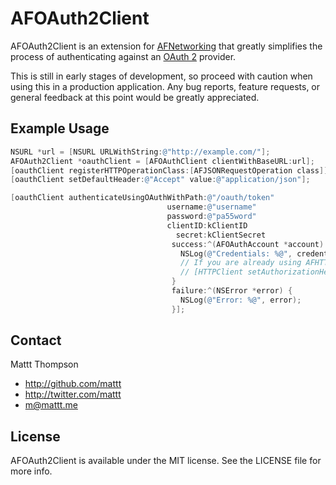 # AFOAuth2Client

AFOAuth2Client is an extension for [AFNetworking](http://github.com/AFNetworking/AFNetworking/) that greatly simplifies the process of authenticating against an [OAuth 2](http://oauth.net/2/) provider.

This is still in early stages of development, so proceed with caution when using this in a production application. Any bug reports, feature requests, or general feedback at this point would be greatly appreciated.

## Example Usage

``` objective-c
NSURL *url = [NSURL URLWithString:@"http://example.com/"];
AFOAuth2Client *oauthClient = [AFOAuthClient clientWithBaseURL:url];
[oauthClient registerHTTPOperationClass:[AFJSONRequestOperation class]];
[oauthClient setDefaultHeader:@"Accept" value:@"application/json"];

[oauthClient authenticateUsingOAuthWithPath:@"/oauth/token" 
                                   username:@"username"
                                   password:@"pa55word"
                                   clientID:kClientID
                                     secret:kClientSecret 
                                    success:^(AFOAuthAccount *account) {
                                      NSLog(@"Credentials: %@", credential.accessToken);
                                      // If you are already using AFHTTPClient in your application, this would be a good place to set your `Authorization` header.
                                      // [HTTPClient setAuthorizationHeaderWithToken:credential.accessToken];
                                    }
                                    failure:^(NSError *error) {
                                      NSLog(@"Error: %@", error);
                                    }];
```

## Contact

Mattt Thompson

- http://github.com/mattt
- http://twitter.com/mattt
- m@mattt.me

## License

AFOAuth2Client is available under the MIT license. See the LICENSE file for more info.
